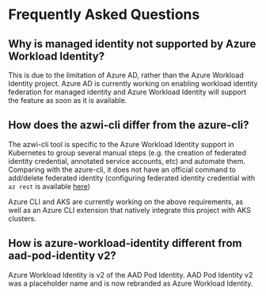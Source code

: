 # Frequently Asked Questions

## Why is managed identity not supported by Azure Workload Identity?

This is due to the limitation of Azure AD, rather than the Azure Workload Identity project. Azure AD is currently working on enabling workload identity federation for managed identity and Azure Workload Identity will support the feature as soon as it is available.

## How does the azwi-cli differ from the azure-cli?

The azwi-cli tool is specific to the Azure Workload Identity support in Kubernetes to group several manual steps (e.g. the creation of federated identity credential, annotated service accounts, etc) and automate them. Comparing with the azure-cli, it does not have an official command to add/delete federated identity (configuring federated identity credential with `az rest` is available [here](https://docs.microsoft.com/en-us/azure/active-directory/develop/workload-identity-federation-create-trust))

Azure CLI and AKS are currently working on the above requirements, as well as an Azure CLI extension that natively integrate this project with AKS clusters.

## How is azure-workload-identity different from aad-pod-identity v2?

Azure Workload Identity is v2 of the AAD Pod Identity. AAD Pod Identity v2 was a placeholder name and is now rebranded as Azure Workload Identity.
